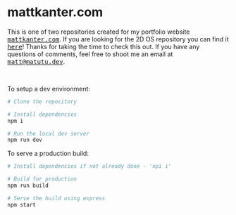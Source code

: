# mattkanter.com

This is one of two repositories created for my portfolio website <a href="https://mattkanter.com/"><samp>mattkanter.com</samp></a>. If you are looking for the 2D OS repository you can find it <a href="https://github.com/mkantrr/kanter_os"><samp>here</samp></a>! Thanks for taking the time to check this out. If you have any questions of comments, feel free to shoot me an email at <samp><a href="mailto:matthew@mattkanter.com">matt@matutu.dev</a></samp>.

<br>

To setup a dev environment:

```bash
# Clone the repository

# Install dependencies 
npm i

# Run the local dev server
npm run dev
```

To serve a production build:

```bash
# Install dependencies if not already done - 'npi i'

# Build for production
npm run build

# Serve the build using express
npm start
```
